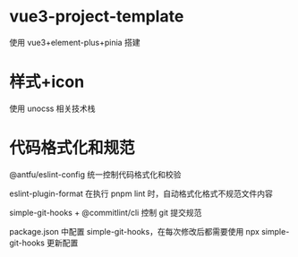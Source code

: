 # vue3-project-template

使用 vue3+element-plus+pinia 搭建

# 样式+icon

使用 unocss 相关技术栈

# 代码格式化和规范

@antfu/eslint-config 统一控制代码格式化和校验

eslint-plugin-format 在执行 pnpm lint 时，自动格式化格式不规范文件内容

simple-git-hooks + @commitlint/cli 控制 git 提交规范

package.json 中配置 simple-git-hooks，在每次修改后都需要使用 npx simple-git-hooks 更新配置
